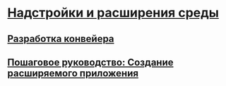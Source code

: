 # [Надстройки и расширения среды](index.md)
## [Разработка конвейера](pipeline-development.md)
## [Пошаговое руководство: Создание расширяемого приложения](walkthrough-create-extensible-app.md)
